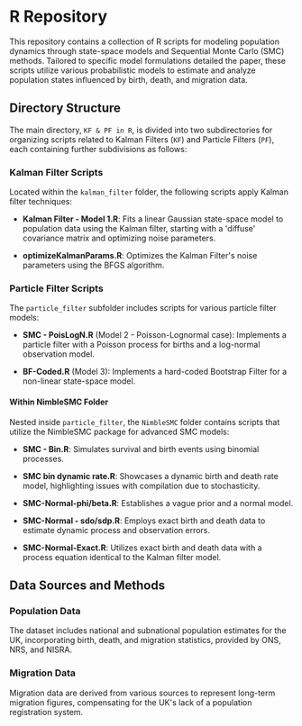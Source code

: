 # R Repository

This repository contains a collection of R scripts for modeling population dynamics through state-space models and Sequential Monte Carlo (SMC) methods. Tailored to specific model formulations detailed the paper, these scripts utilize various probabilistic models to estimate and analyze population states influenced by birth, death, and migration data.

## Directory Structure

The main directory, `KF & PF in R`, is divided into two subdirectories for organizing scripts related to Kalman Filters (`KF`) and Particle Filters (`PF`), each containing further subdivisions as follows:

### Kalman Filter Scripts
Located within the `kalman_filter` folder, the following scripts apply Kalman filter techniques:

- **Kalman Filter - Model 1.R**: Fits a linear Gaussian state-space model to population data using the Kalman filter, starting with a 'diffuse' covariance matrix and optimizing noise parameters.

- **optimizeKalmanParams.R**: Optimizes the Kalman Filter's noise parameters using the BFGS algorithm.

### Particle Filter Scripts
The `particle_filter` subfolder includes scripts for various particle filter models:

- **SMC - PoisLogN.R** (Model 2 - Poisson-Lognormal case): Implements a particle filter with a Poisson process for births and a log-normal observation model.

- **BF-Coded.R** (Model 3): Implements a hard-coded Bootstrap Filter for a non-linear state-space model.

#### Within NimbleSMC Folder
Nested inside `particle_filter`, the `NimbleSMC` folder contains scripts that utilize the NimbleSMC package for advanced SMC models:

- **SMC - Bin.R**: Simulates survival and birth events using binomial processes.

- **SMC bin dynamic rate.R**: Showcases a dynamic birth and death rate model, highlighting issues with compilation due to stochasticity.

- **SMC-Normal-phi/beta.R**: Establishes a vague prior and a normal model.

- **SMC-Normal - sdo/sdp.R**: Employs exact birth and death data to estimate dynamic process and observation errors.

- **SMC-Normal-Exact.R**: Utilizes exact birth and death data with a process equation identical to the Kalman filter model.

## Data Sources and Methods

### Population Data
The dataset includes national and subnational population estimates for the UK, incorporating birth, death, and migration statistics, provided by ONS, NRS, and NISRA.

### Migration Data
Migration data are derived from various sources to represent long-term migration figures, compensating for the UK's lack of a population registration system.
